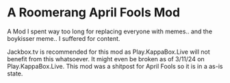 # A Roomerang April Fools Mod
A Mod I spent way too long for replacing everyone with memes.. and the boykisser meme.. I suffered for content.

Jackbox.tv is recommended for this mod as Play.KappaBox.Live will not benefit from this whatsoever.
It might even be broken as of 3/11/24 on Play.KappaBox.Live. 
This mod was a shitpost for April Fools so it is in a as-is state.
